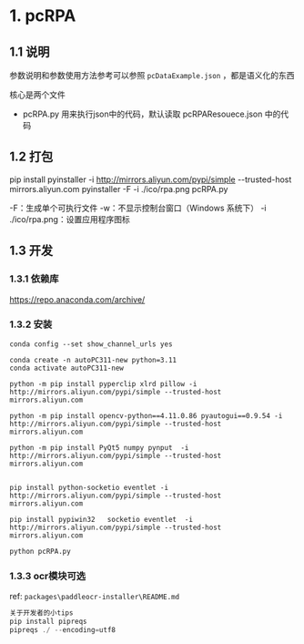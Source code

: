 # 1. pcRPA

## 1.1 说明

参数说明和参数使用方法参考可以参照 `pcDataExample.json` ，都是语义化的东西

核心是两个文件

- pcRPA.py  用来执行json中的代码，默认读取 pcRPAResouece.json 中的代码 

## 1.2 打包

pip install pyinstaller  -i http://mirrors.aliyun.com/pypi/simple --trusted-host mirrors.aliyun.com
pyinstaller -F  -i ./ico/rpa.png  pcRPA.py

-F：生成单个可执行文件
-w：不显示控制台窗口（Windows 系统下）
-i ./ico/rpa.png：设置应用程序图标

## 1.3 开发

### 1.3.1 依赖库

https://repo.anaconda.com/archive/

### 1.3.2 安装

```shell
conda config --set show_channel_urls yes

conda create -n autoPC311-new python=3.11
conda activate autoPC311-new  

python -m pip install pyperclip xlrd pillow -i http://mirrors.aliyun.com/pypi/simple --trusted-host mirrors.aliyun.com

python -m pip install opencv-python==4.11.0.86 pyautogui==0.9.54 -i http://mirrors.aliyun.com/pypi/simple --trusted-host mirrors.aliyun.com

python -m pip install PyQt5 numpy pynput  -i http://mirrors.aliyun.com/pypi/simple --trusted-host mirrors.aliyun.com 


pip install python-socketio eventlet -i http://mirrors.aliyun.com/pypi/simple --trusted-host mirrors.aliyun.com

pip install pypiwin32   socketio eventlet  -i http://mirrors.aliyun.com/pypi/simple --trusted-host mirrors.aliyun.com

python pcRPA.py  
```



### 1.3.3 ocr模块可选

ref: `packages\paddleocr-installer\README.md`



```js
关于开发者的小tips
pip install pipreqs
pipreqs ./ --encoding=utf8

```



